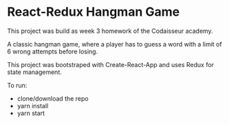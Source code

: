 # React-Redux Hangman Game

This project was build as week 3 homework of the Codaisseur academy.

A classic hangman game, where a player has to guess a word with a limit of 6 wrong attempts before losing.

This project was bootstraped with Create-React-App and uses Redux for state management.

To run:
- clone/download the repo
- yarn install
- yarn start
